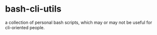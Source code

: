 # bash-cli-utils
a collection of personal bash scripts, which may or may not be useful for cli-oriented people.
